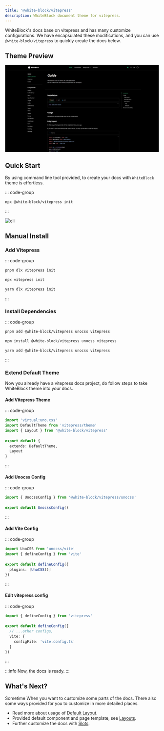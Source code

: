 ```yaml
---
title: '@white-block/vitepress'
description: WhiteBlock document theme for vitepress.
---
```


WhiteBlock's docs base on vitepress and has many customize ​configurations. We have encapsulated these modifications, and you can use `@white-block/vitepress` to quickly create the docs below.

## Theme Preview
![preview](/vitepress/preview.png)

<!-- [Online Demo](https://kythuen.github.io/white-block/)  -->

## Quick Start

By using command line tool provided, to create your docs with `WhiteBlock` theme is effortless.

::: code-group
<!-- ```sh [pnpm]
pnpm dlx @white-block/vitepress init
``` -->
```sh [npm]
npx @white-block/vitepress init
```
<!-- ```sh [yarn] -->
<!-- yarn dlx @white-block/vitepress init -->
<!-- ``` -->
:::

<!-- TODO: GIF -->
![cli](/vitepress/cli.png)

## Manual Install

### Add Vitepress
::: code-group
```sh [pnpm]
pnpm dlx vitepress init
```
```sh [npm]
npx vitepress init
```
```sh [yarn]
yarn dlx vitepress init
```
:::

### Install Dependencies
::: code-group
```sh [pnpm]
pnpm add @white-block/vitepress unocss vitepress
```
```sh [npm]
npm install @white-block/vitepress unocss vitepress
```
```sh [yarn]
yarn add @white-block/vitepress unocss vitepress
```
:::

### Extend Default Theme

Now you already have a vitepress docs project, do follow steps to take WhiteBlock theme into your docs. 

#### Add Vitepress Theme
::: code-group
```ts [.vitepress/theme.ts]
import 'virtual:uno.css'
import DefaultTheme from 'vitepress/theme'
import { Layout } from '@white-block/vitepress'

export default {
  extends: DefaultTheme,
  Layout
}
```
:::

#### Add Unocss Config
::: code-group
```ts [uno.config.ts]
import { UnocssConfig } from '@white-block/vitepress/unocss'

export default UnocssConfig()

```
:::

#### Add Vite Config
::: code-group
```ts [vite.config.ts]
import UnoCSS from 'unocss/vite'
import { defineConfig } from 'vite'

export default defineConfig({
  plugins: [UnoCSS()]
})

```
:::

#### Edit vitepress config
::: code-group
```ts [.vitepress/config.ts]
import { defineConfig } from 'vitepress'

export default defineConfig({
  // ...other configs,
  vite: {
    configFile: 'vite.config.ts'
  }
})

```
:::

:::info
Now, the docs is ready.
:::


## What's Next?
Sometime When you want to customize some parts of the docs. There also some ways provided for you to customize in more detailed places.

- Read more about usage of [Default Layout](./default-layout).
- Provided default component and page template, see [Layouts](./layout).
- Further customize the docs with [Slots](./slots).
